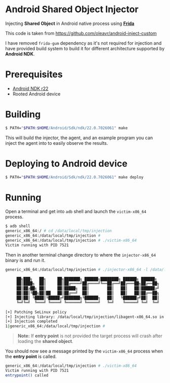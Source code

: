 # Android Shared Object Injector

Injecting **Shared Object** in Android native process using **[Frida](https://github.com/frida/frida)**

This code is taken from https://github.com/oleavr/android-inject-custom

I have removed `frida-gum` dependency as it's not required for injection and have provided build system to build it for different architecture supported by **Android NDK**.


# Prerequisites

- [Android NDK r22](https://dl.google.com/android/repository/android-ndk-r22-linux-x86_64.zip)
- Rooted Android device


# Building

```sh
$ PATH="$PATH:$HOME/Android/Sdk/ndk/22.0.7026061" make
```

This will build the injector, the agent, and an example program you can inject the agent into to easily observe the results.


# Deploying to Android device

```sh
$ PATH="$PATH:$HOME/Android/Sdk/ndk/22.0.7026061" make deploy
```


# Running

Open a terminal and get into `adb` shell and launch the `victim-x86_64` process.

```sh
$ adb shell
generic_x86_64:/ # cd /data/local/tmp/injection
generic_x86_64:/data/local/tmp/injection # 
generic_x86_64:/data/local/tmp/injection # ./victim-x86_64
Victim running with PID 7521
```

Then in another terminal change directory to where the `injector-x86_64` binary is and run it.

```sh
generic_x86_64:/data/local/tmp/injection # ./injector-x86_64 -l /data/local/tmp/injection/libagent-x86_64.so -e entrypoint -p 7521                                                
                                                                   
	 ██╗███╗   ██╗     ██╗███████╗ ██████╗████████╗ ██████╗ ██████╗  
	 ██║████╗  ██║     ██║██╔════╝██╔════╝╚══██╔══╝██╔═══██╗██╔══██╗ 
	 ██║██╔██╗ ██║     ██║█████╗  ██║        ██║   ██║   ██║██████╔╝ 
	 ██║██║╚██╗██║██   ██║██╔══╝  ██║        ██║   ██║   ██║██╔══██╗ 
	 ██║██║ ╚████║╚█████╔╝███████╗╚██████╗   ██║   ╚██████╔╝██║  ██║ 
	 ╚═╝╚═╝  ╚═══╝ ╚════╝ ╚══════╝ ╚═════╝   ╚═╝    ╚═════╝ ╚═╝  ╚═╝ 
                                                                   
[+] Patching SeLinux policy
[+] Injecting library: /data/local/tmp/injection/libagent-x86_64.so in pid: 7521
[+] Injection completed
1|generic_x86_64:/data/local/tmp/injection #
```

> **Note:** If **entry point** is not provided the target process will crash after loading the **shared object**.


You should now see a message printed by the `victim-x86_64` process when the **entry point** is called.

```sh
generic_x86_64:/data/local/tmp/injection # ./victim-x86_64
Victim running with PID 7521
entrypoint() called
```
